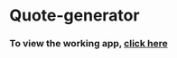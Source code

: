 <h1>Quote-generator</h1>

<h3>To view the working app, <a href="http://codepen.io/vikrantsingh13/full/RRjJpV/">click here</a></h3>


